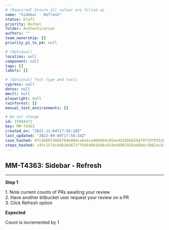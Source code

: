 ```yaml
---
# (Required) Ensure all values are filled up
name: "Sidebar - Refresh"
status: Draft
priority: Normal
folder: Authentication
authors: ""
team_ownership: []
priority_p1_to_p4: null

# (Optional)
location: null
component: null
tags: []
labels: []

# (Optional) Test type and tools
cypress: null
detox: null
mmctl: null
playwright: null
rainforest: []
manual_test_environments: []

# Do not change
id: 15984472
key: MM-T4363
created_on: "2021-11-04T17:56:10Z"
last_updated: "2022-09-09T17:54:34Z"
case_hashed: 0fc4b08f3668f84b404cabe4cad68604c85ee45d2bbb29479719703528676d37ce1fc596370c675d909210179fe87558
steps_hashed: c43c157dc8db36d472ff5d640616d0c643ed4982926ad6bec3882ac82f6414699a040556863f6e8007a8a801c69545c5
---
```


<!-- (Auto-generated) Based on frontmatter's "key" and "name" -->

## MM-T4363: Sidebar - Refresh

---

**Step 1**

1\. Note current counts of PRs awaiting your review\
2\. Have another bitbucket user request your review on a PR\
3\. Click Refresh option

**Expected**

Count is incremented by 1

